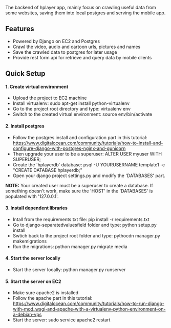 The backend of hplayer app, mainly focus on crawling useful data from some websites, saving them into local postgres and serving the mobile app.

## Features
 * Powered by Django on EC2 and Postgres
 * Crawl the video, audio and cartoon urls, pictures and names
 * Save the crawled data to postgres for later usage
 * Provide rest form api for retrieve and query data by mobile clients

## Quick Setup

#### 1. Create virtual environment

 * Upload the project to EC2 machine
 * Install virtualenv: sudo apt-get install python-virtualenv
 * Go to the project root directory and type: virtualenv env
 * Switch to the created virtual environment: source env/bin/activate

#### 2. Install postgres

 * Follow the postgres install and configuration part in this tutorial: https://www.digitalocean.com/community/tutorials/how-to-install-and-configure-django-with-postgres-nginx-and-gunicorn
 * Then upgrade your user to be a superuser: ALTER USER myuser WITH SUPERUSER;
 * Create the 'hplayerdb' database: psql -U YOURUSERNAME template1 -c "CREATE DATABASE hplayerdb;"
 * Open your django project settings.py and modify the 'DATABASES' part.

 **NOTE:** Your created user must be a superuser to create a database. If something doesn't work, make sure the 'HOST' in the 'DATABASES' is populated with '127.0.0.1'.

#### 3. Install dependent libraries

 * Intall from the requirements.txt file: pip install -r requirements.txt
 * Go to django-separatedvaluesfield folder and type: python setup.py install
 * Swtich back to the project root folder and type: pythocdn manager.py makemigrations
 * Run the migrations: python manager.py migrate media

#### 4. Start the server locally
 * Start the server locally: python manager.py runserver
 
#### 5. Start the server on EC2
 * Make sure apache2 is installed
 * Follow the apache part in this tutorial: https://www.digitalocean.com/community/tutorials/how-to-run-django-with-mod_wsgi-and-apache-with-a-virtualenv-python-environment-on-a-debian-vps
 * Start the server: sudo service apache2 restart




